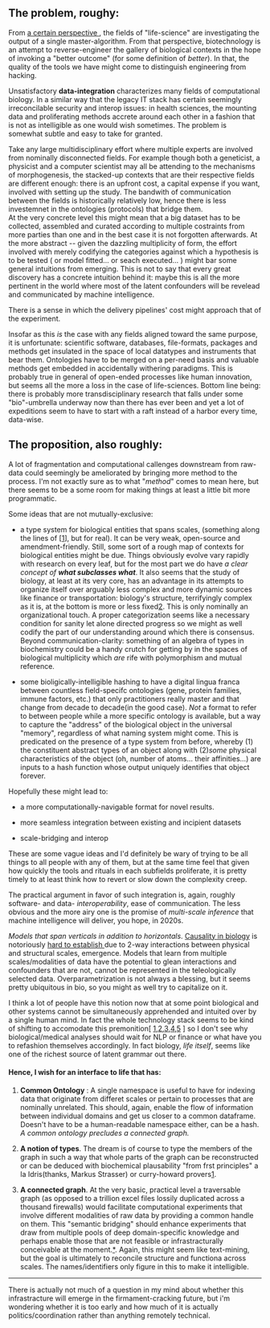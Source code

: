 ## The problem, roughy: 


From [  a certain perspective  ](https://eplex.cs.ucf.edu/papers/lehman_alife08.pdf), the fields of "life-science" are investigating the output of a single master-algorithm. From that perspective, biotechnology is an attempt to reverse-engineer the gallery of biological contexts in the hope of invoking a "better outcome" (for some definition of *better*). In that, the quality of the tools we have might come to distinguish engineering from hacking. 

Unsatisfactory __data-integration__ characterizes many fields of computational biology. In a similar way that the legacy IT stack has certain seemingly irreconcilable security and interop issues: in health sciences, the mounting data and proliferating methods accrete around each other in a fashion that is not as intelligible as one would wish sometimes.  The problem is somewhat subtle and easy to take for granted.
 
 Take any large multidisciplinary effort where multiple experts are involved from nominally disconnected fields. For example though both a geneticist, a physicist and a computer scientist may all be attending to the mechanisms of morphogenesis, the stacked-up contexts that are their respective fields are different enough: there is an upfront cost, a capital expense if you want, involved with setting up the study. The bandwith of communication between the fields is historically relatively low, hence there is less investemnet in the ontologies (protocols) that bridge them.  
 At the very concrete level this might mean that a big dataset has to be collected, assembled and curated according to multiple costraints from more parties than one and in the best case it is not forgotten afterwards. At the more abstract -- given the dazzling multiplicity of form, the effort involved with merely codifying the categories against which a hypothesis is to be tested ( or model fitted... or seach executed... ) might bar some general intuitions from emerging. This is not to say that every great discovery has a concrete intuition behind it: maybe this is all the more pertinent in the world where most of the latent confounders will be revelead and communicated by machine intelligence. 

There is a sense in which the delivery pipelines' cost might approach that of the experiment.

Insofar as this *is* the case with any fields aligned toward the same purpose, it is unfortunate: scientific software, databases, file-formats, packages and methods get insulated in the space of local datatypes and instruments that bear them. Ontologies have to be merged on a per-need basis and valuable methods get embedded in accidentally withering paradigms. This is probably true in general of open-ended processes like human innovation, but seems all the more a loss in the case of life-sciences. Bottom line being: there is probably more transdisciplinary research that falls under some "bio"-umbrella underway now than there has ever been and yet a lot of expeditions seem to have to start with a raft instead of a harbor every time, data-wise. 


## The proposition, also roughly:

A lot of fragmentation and computational callenges downstream from raw-data could seemingly be ameliorated by bringing more method to the process. I'm not exactly sure as to what "*method*" comes to mean here, but there seems to be a some room for making things at least a little bit more programmatic.

Some ideas that are not mutually-exclusive:


+ a type system for biological entities that spans scales, (something along the lines of \[[1](https://pdb101.rcsb.org/learn/guide-to-understanding-pdb-data/biological-assemblies)\], but for real). It can be very weak, open-source and amendment-friendly. Still, some sort of a rough map of contexts for biological entities might be due. 
Things obviously evolve vary rapidly with research on every leaf, but for the most part we do have *a clear concept of __what subclasses what__*. It also seems that the study of biology, at least at its very core, has an advantage in its attempts to organize itself over arguably less complex and more dynamic sources like finance or transportation: biology's structure, terrifyingly complex as it is, at the bottom is more or less fixed[2](https://astrobiology.nasa.gov/news/yin-and-yang-polypeptide-and-polynucleotide/).  This is only nominally an organizational touch. A proper categorization seems like a necessary condition for sanity let alone directed progress so we might as well codify the part of our understanding around which there is consensus. Beyond communication-clarity: something of an algebra of types in biochemistry could be a handy crutch for getting by in the spaces of biological multiplicity which *are* rife with polymorphism and mutual reference. 


+ some bioligically-intelligible hashing to have a digital lingua franca between countless field-specifc ontologies (gene, protein families, immune factors, etc.) that only practitioners really master and that change from decade to decade(in the good case). *Not* a format to refer to between people while a more specific ontology is available, but a way to capture the "address" of the biological object in the universal "memory", regardless of what naming system might come. This is predicated on the presence of a type system from before, whereby (1) the constituent abstract types of an object along with (2)*some* physical characteristics of the object (oh, number of atoms... their affinities...) are inputs to a hash function whose output uniquely identifies that object forever.

Hopefully these might lead to:

+ a more computationally-navigable format for novel results. 

+ more seamless integration between existing and incipient datasets

+ scale-bridging and interop


These are some vague ideas and I'd definitely be wary of trying to be all things to all people with any of them, but at the same time feel that given how quickly the tools and rituals in each subfields proliferate, it is pretty timely to at least think how to revert or slow down the complexity creep. 

The practical argument in favor of such integration is, again, roughly  software- and data- _interoperability_, ease of communication. The less obvious and the more airy one is the promise of _multi-scale inference_ that machine intelligence will deliver, you hope, in 2020s.

_Models that span verticals in addition to horizontals_. [Causality in biology](https://www.biorxiv.org/content/10.1101/2020.05.03.074419v1) is notoriously [ hard to establish ](https://doi.org/10.1155/2020/8932526)due to 2-way interactions between physical and structural scales, emergence. Models that learn from multiple scales/modalities of data have the potential to glean interactions and confounders that are not, cannot be represented in the teleologically selected data. Overparametrization is not always a blessing, but it seems pretty ubiquitous in bio, so you might as well try to capitalize on it.

I think a lot of people have this notion now that at some point biological and other systems cannot be simultaneously apprehended and intuited over by a single human mind. In fact the whole technology stack seems to be kind of shifting to accomodate this premonition[ [1](https://arxiv.org/abs/2003.08445),[2](https://www.cerebras.net/product/?fbclid=IwAR29dlQMcctqhFfEjpAtmFeWtCJR0q0xGjmPccL-zFk5VJBrFX74bmC1-_U#chip),[3](https://projects.preferred.jp/mn-core/en/),[4](https://www.graphcore.ai/products),[5](https://arxiv.org/pdf/1901.01753.pdf) ] so I don't see why biological/medical analyses should wait for NLP or finance or what have you to refashion themselves accordingly. In fact biology, *life itself*, seems like one of the richest source of latent grammar out there.



#### Hence, I wish for an interface to life that has:


1. **Common Ontology** : A single namespace is useful to have for indexing data that originate from differet scales or pertain to processes that are nominally unrelated. This should, again, enable the flow of information between individual domains and get us closer to a common dataframe. Doesn't have to be a human-readable namespace either, can be a hash. _A common ontology precludes a connected graph._ 

2. **A notion of types**. The dream is of course to type the members of the graph in such a way that whole parts of the graph can be reconstructed or can be deduced with biochemical plausability "from frst principles" a la Idris(thanks, Markus Strasser) or curry-howard provers[1](https://www.researchgate.net/publication/266653387_Idris_general_purpose_programming_with_dependent_types).

3. **A connected graph**.  At the very basic, practical level a traversable graph (as opposed to a trillion excel files lossily duplicated across a thousand firewalls) would facilitate computational experiments that involve different modalities of raw data by providing a common handle on them. This "semantic bridging" should enhance experiments that draw from multiple pools of deep domain-specific knowledge and perhaps enable those that are not feasible or infrastracturally conceivable at the moment.[*](https://arxiv.org/abs/1810.00826). Again, this might seem like text-mining, but the goal is ultimately to reconcile structure and functiona across scales. The names/identifiers only figure in this to make it intelligible.
 

 -----


There is actually not much of a question in my mind about whether this infrastracture will emerge in the firmament-cracking future, but i'm wondering whether it is too early and how much of it is actually politics/coordination rather than anything remotely technical.

